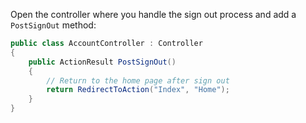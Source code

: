 Open the controller where you handle the sign out process and add a `PostSignOut` method:

```csharp
public class AccountController : Controller
{
    public ActionResult PostSignOut()
    {
        // Return to the home page after sign out
        return RedirectToAction("Index", "Home");
    }
}
```